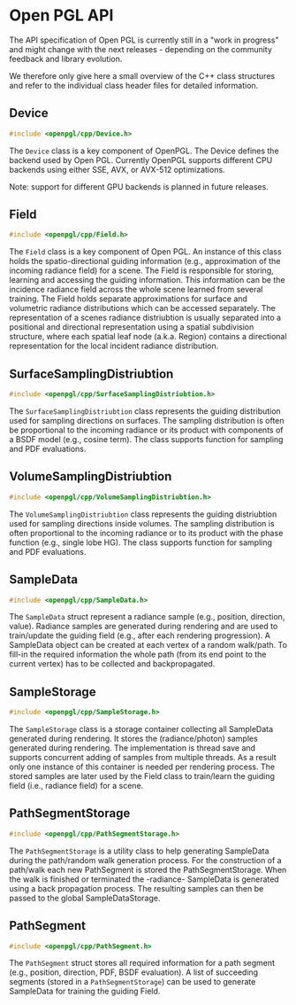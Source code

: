 Open PGL API
============

The API specification of Open PGL is currently still in a "work in progress" and might change with the next releases - depending on the community feedback and library evolution.  

We therefore only give here a small overview of the C++ class structures and refer to the individual class header files for detailed information.

Device
------
```C++
#include <openpgl/cpp/Device.h>
```
The `Device` class is a key component of OpenPGL. The Device defines the backend used by Open PGL.
Currently OpenPGL supports different CPU backends using either SSE, AVX, or AVX-512 optimizations.

Note: support for different GPU backends is planned in future releases. 


Field
-----
```C++
#include <openpgl/cpp/Field.h>
```
The `Field` class is a key component of Open PGL. An instance of this class holds the spatio-directional guiding information (e.g., approximation of the incoming radiance field) for a scene. The Field is responsible for storing, learning and accessing the guiding information. This information can be the incidence radiance field across the whole scene learned from several training. The Field holds separate approximations for surface and volumetric radiance distributions which can be accessed separately. The representation of a scenes radiance distriubtion is usually separated into a positional and directional representation using a spatial subdivision structure, where each spatial leaf node (a.k.a. Region) contains a directional representation for the local incident radiance distribution.


SurfaceSamplingDistriubtion
---------------------------
```C++
#include <openpgl/cpp/SurfaceSamplingDistriubtion.h>
```
The `SurfaceSamplingDistriubtion` class represents the guiding distribution used for sampling directions on surfaces. The sampling distribution is often be proportional to the incoming radiance or its product with components of a BSDF model (e.g., cosine term). The class supports function for sampling and PDF evaluations. 


VolumeSamplingDistriubtion
--------------------------
```C++
#include <openpgl/cpp/VolumeSamplingDistriubtion.h>
```
 The `VolumeSamplingDistriubtion` class represents the guiding distriubtion used for sampling directions inside volumes. The sampling distribution is often proportional to the incoming radiance or to its product with the phase function (e.g., single lobe HG). The class supports function for sampling and PDF evaluations.


SampleData
----------
```C++
#include <openpgl/cpp/SampleData.h>
```
The `SampleData` struct represent a radiance sample (e.g., position, direction, value). Radiance samples
are generated during rendering and are used to train/update the guiding field (e.g., after each rendering progression). A SampleData object can be created at each vertex of a random walk/path. To fill-in the required information the whole path (from its end point to the current vertex) has to be collected and backpropagated.


SampleStorage
-----------------
```C++
#include <openpgl/cpp/SampleStorage.h>
```
The `SampleStorage` class is a storage container collecting all SampleData generated during rendering.
It stores the (radiance/photon) samples generated during rendering. The implementation is thread save and supports concurrent adding of samples from multiple threads. As a result only one instance of this container is needed per rendering process. The stored samples are later used by the Field class to train/learn the guiding field (i.e., radiance field) for a scene.  


PathSegmentStorage
-----------------
```C++
#include <openpgl/cpp/PathSegmentStorage.h>
```
The `PathSegmentStorage` is a utility class to help generating SampleData during 
the path/random walk generation process. For the construction of a path/walk each new PathSegment
is stored the PathSegmentStorage. When the walk is finished or terminated the -radiance- SampleData is 
generated using a back propagation process. The resulting samples can then be passed to the global SampleDataStorage. 


PathSegment
-----------------
```C++
#include <openpgl/cpp/PathSegment.h>
```
The `PathSegment` struct stores all required information for a path segment (e.g., position, direction, PDF, BSDF evaluation). A list of succeeding segments (stored in a `PathSegmentStorage`) can be used to generate SampleData for training the guiding Field.  








